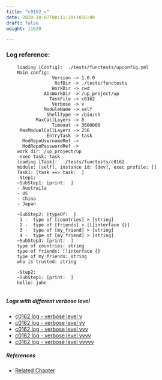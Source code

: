 ```yaml
---
title: "c0162_v"
date: 2020-10-07T00:11:29+1010:00
draft: false
weight: 11620

---
```


### Log reference: <no value>

```
    loading [Config]:  ./tests/functests/upconfig.yml
    Main config:
                 Version -> 1.0.0
                  RefDir -> ./tests/functests
                 WorkDir -> cwd
              AbsWorkDir -> /up_project/up
                TaskFile -> c0162
                 Verbose -> v
              ModuleName -> self
               ShellType -> /bin/sh
           MaxCallLayers -> 8
                 Timeout -> 3600000
     MaxModuelCallLayers -> 256
               EntryTask -> task
      ModRepoUsernameRef -> 
      ModRepoPasswordRef -> 
    work dir: /up_project/up
    -exec task: task
    loading [Task]:  ./tests/functests/c0162
    module: [self], instance id: [dev], exec profile: []
    Task1: [task ==> task:  ]
    -Step1:
    ~SubStep1: [print:  ]
    - Austraila
    - US
    - China
    - Japan
    
    ~SubStep2: [typeOf:  ]
     1 -  type of [countries] > [string]
     2 -  type of [friends] > [[]interface {}]
     3 -  type of [my_friend] > [string]
     4 -  type of [my_friend] > [string]
    ~SubStep3: [print:  ]
    type of countries: string
    type of friends: []interface {}
    type of my_friends: string
    who is trusted: string
    
    -Step2:
    ~SubStep1: [print:  ]
    hello: john
    
```

##### Logs with different verbose level
* [c0162 log - verbose level v](../../logs/c0162_v)
* [c0162 log - verbose level vv](../../logs/c0162_vv)
* [c0162 log - verbose level vvv](../../logs/c0162_vvv)
* [c0162 log - verbose level vvvv](../../logs/c0162_vvvv)
* [c0162 log - verbose level vvvvv](../../logs/c0162_vvvvv)

##### References
* [Related Chapter](../../template/c0162)
